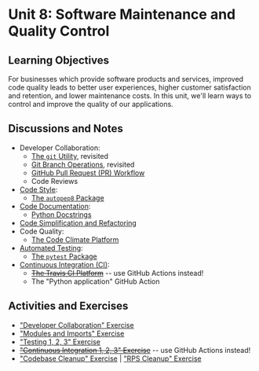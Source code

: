 # Unit 8: Software Maintenance and Quality Control

## Learning Objectives

For businesses which provide software products and services, improved code quality leads to better user experiences, higher customer satisfaction and retention, and lower maintenance costs. In this unit, we'll learn ways to control and improve the quality of our applications.

## Discussions and Notes

  + Developer Collaboration:
    + [The `git` Utility](/notes/clis/git.md), revisited
    + [Git Branch Operations](/notes/clis/git.md#branch-operations), revisited
    + [GitHub Pull Request (PR) Workflow](https://guides.github.com/introduction/flow/)
    + Code Reviews
  + [Code Style](/notes/python/syntax-and-style.md):
    + [The `autopep8` Package](/notes/python/packages/autopep8.md)
  + [Code Documentation](/notes/software/documentation.md):
    + [Python Docstrings](/notes/python/docstrings.md)
  + [Code Simplification and Refactoring](/notes/software/refactoring.md)
  + Code Quality:
    + [The Code Climate Platform](/notes/devtools/code-climate.md)
  + [Automated Testing](/notes/software/testing.md):
    + [The `pytest` Package](/notes/python/packages/pytest.md)
  + [Continuous Integration (CI)](/notes/software/testing.md#continuous-integration):
    + ~~[The Travis CI Platform](/notes/devtools/travis-ci.md)~~ -- use GitHub Actions instead!
    + The "Python application" GitHub Action

## Activities and Exercises

  + ["Developer Collaboration" Exercise](/exercises/dev-collaboration/README.md)
  + ["Modules and Imports" Exercise](/exercises/modules-and-imports/README.md)
  + ["Testing 1, 2, 3" Exercise](/exercises/testing-123/README.md)
  + ~~["Continuous Integration 1, 2, 3" Exercise](/exercises/ci-123/README.md)~~ -- use GitHub Actions instead!
  + ["Codebase Cleanup" Exercise](/exercises/codebase-cleanup/README.md) | ["RPS Cleanup" Exercise](/exercises/rps-cleanup/README.md)
